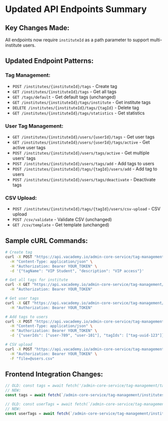 # Updated API Endpoints Summary

## Key Changes Made:
All endpoints now require `instituteId` as a path parameter to support multi-institute users.

## Updated Endpoint Patterns:

### Tag Management:
- `POST /institutes/{instituteId}/tags` - Create tag
- `GET /institutes/{instituteId}/tags` - Get all tags  
- `GET /tags/default` - Get default tags (unchanged)
- `GET /institutes/{instituteId}/tags/institute` - Get institute tags
- `DELETE /institutes/{instituteId}/tags/{tagId}` - Delete tag
- `GET /institutes/{instituteId}/tags/statistics` - Get statistics

### User Tag Management:
- `GET /institutes/{instituteId}/users/{userId}/tags` - Get user tags
- `GET /institutes/{instituteId}/users/{userId}/tags/active` - Get active user tags
- `POST /institutes/{instituteId}/users/tags/active` - Get multiple users' tags
- `POST /institutes/{instituteId}/users/tags/add` - Add tags to users
- `POST /institutes/{instituteId}/tags/{tagId}/users/add` - Add tag to users
- `POST /institutes/{instituteId}/users/tags/deactivate` - Deactivate tags

### CSV Upload:
- `POST /institutes/{instituteId}/tags/{tagId}/users/csv-upload` - CSV upload
- `POST /csv/validate` - Validate CSV (unchanged)
- `GET /csv/template` - Get template (unchanged)

## Sample cURL Commands:

```bash
# Create tag
curl -X POST "https://api.vacademy.io/admin-core-service/tag-management/institutes/institute-123/tags" \
  -H "Content-Type: application/json" \
  -H "Authorization: Bearer YOUR_TOKEN" \
  -d '{"tagName": "VIP Student", "description": "VIP access"}'

# Get all tags for institute
curl -X GET "https://api.vacademy.io/admin-core-service/tag-management/institutes/institute-123/tags" \
  -H "Authorization: Bearer YOUR_TOKEN"

# Get user tags
curl -X GET "https://api.vacademy.io/admin-core-service/tag-management/institutes/institute-123/users/user-789/tags" \
  -H "Authorization: Bearer YOUR_TOKEN"

# Add tags to users
curl -X POST "https://api.vacademy.io/admin-core-service/tag-management/institutes/institute-123/users/tags/add" \
  -H "Content-Type: application/json" \
  -H "Authorization: Bearer YOUR_TOKEN" \
  -d '{"userIds": ["user-789", "user-101"], "tagIds": ["tag-uuid-123"]}'

# CSV upload
curl -X POST "https://api.vacademy.io/admin-core-service/tag-management/institutes/institute-123/tags/tag-uuid-123/users/csv-upload" \
  -H "Authorization: Bearer YOUR_TOKEN" \
  -F "file=@users.csv"
```

## Frontend Integration Changes:

```javascript
// OLD: const tags = await fetch('/admin-core-service/tag-management/tags')
// NEW:
const tags = await fetch(`/admin-core-service/tag-management/institutes/${instituteId}/tags`)

// OLD: const userTags = await fetch(`/admin-core-service/tag-management/users/${userId}/tags`)
// NEW:
const userTags = await fetch(`/admin-core-service/tag-management/institutes/${instituteId}/users/${userId}/tags`)
```
